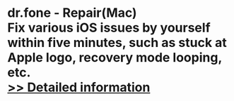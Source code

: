 # dr.fone - Repair(Mac)<br />Fix various iOS issues by yourself within five minutes, such as stuck at Apple logo, recovery mode looping, etc.<br />[>> Detailed information](https://secure.shareit.com/shareit/product.html?productid=300947747&affiliateid=200057808)